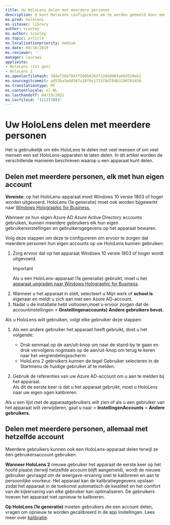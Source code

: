 ```yaml
---
title: Uw HoloLens delen met meerdere personen
description: U kunt HoloLens configureren om te worden gedeeld door meerdere Azure Active Directory-accounts of door meerdere gebruikers die één account gebruiken.
ms.prod: hololens
ms.sitesec: library
author: scooley
ms.author: scooley
ms.topic: article
ms.localizationpriority: medium
ms.date: 09/16/2019
ms.reviewer: ''
manager: laurawi
appliesto:
- HoloLens (1st gen)
- HoloLens 2
ms.openlocfilehash: 39de72bb704ff500b0262f2268d003a08d520eb2
ms.sourcegitcommit: ad53ba5edd567a18f0c172578d78db3190701650
ms.translationtype: MT
ms.contentlocale: nl-NL
ms.lasthandoff: 04/19/2021
ms.locfileid: "111377883"
---
```

# <a name="share-your-hololens-with-multiple-people"></a>Uw HoloLens delen met meerdere personen

Het is gebruikelijk om één HoloLens te delen met veel mensen of om veel mensen een set HoloLens-apparaten te laten delen.  In dit artikel worden de verschillende manieren beschreven waarop u een apparaat kunt delen.

## <a name="share-with-multiple-people-each-using-their-own-account"></a>Delen met meerdere personen, elk met hun eigen account

**Vereiste:** op het HoloLens-apparaat moet Windows 10 versie 1803 of hoger worden uitgevoerd.  HoloLens (1e generatie) moet ook worden bijgewerkt naar [Windows Holographic for Business.](hololens-upgrade-enterprise.md)

Wanneer ze hun eigen Azure AD Azure Active Directory accounts gebruiken, kunnen meerdere gebruikers elk hun eigen gebruikersinstellingen en gebruikersgegevens op het apparaat bewaren.

Volg deze stappen om deze te configureren om ervoor te zorgen dat meerdere personen hun eigen accounts op uw HoloLens kunnen gebruiken:

1. Zorg ervoor dat op het apparaat Windows 10 versie 1803 of hoger wordt uitgevoerd.
   > [!IMPORTANT]
   > Als u een HoloLens-apparaat (1e generatie) gebruikt, moet u het [apparaat upgraden naar Windows Holographic for Business](hololens1-upgrade-enterprise.md).
1. Wanneer u het apparaat in stelt, selecteert u Mijn werk of **school is** eigenaar en meldt u zich aan met een Azure AD-account.
1. Nadat u de installatie hebt voltooien,moet u ervoor zorgen dat de accountinstellingen  >  **(Instellingenaccounts)** **Andere gebruikers bevat.**

Als u HoloLens wilt gebruiken, volgt elke gebruiker deze stappen:

1. Als een andere gebruiker het apparaat heeft gebruikt, doet u het volgende:
   - Druk eenmaal op de aan/uit-knop om naar de stand-by te gaan en druk vervolgens nogmaals op de aan/uit-knop om terug te keren naar het vergrendelingsscherm
   - HoloLens 2 gebruikers kunnen de tegel Gebruiker selecteren in de Startmenu de huidige gebruiker af te melden.

1. Gebruik de referenties van uw Azure AD-account om u aan te melden bij het apparaat.  
    Als dit de eerste keer is dat u [](hololens-calibration.md) het apparaat gebruikt, moet u HoloLens naar uw eigen ogen kalibreren.

Als u een lijst met de apparaatgebruikers wilt zien of als u een gebruiker van het apparaat wilt verwijderen, gaat u naar  >  **InstellingenAccounts**  >  **Andere gebruikers.**

## <a name="share-with-multiple-people-all-using-the-same-account"></a>Delen met meerdere personen, allemaal met hetzelfde account

Meerdere gebruikers kunnen ook een HoloLens-apparaat delen terwijl ze één gebruikersaccount gebruiken.

**Wanneer HoloLens 2** nieuwe gebruiker het apparaat de eerste keer op het hoofd plaatst (terwijl hetzelfde account blijft aangemeld), wordt de nieuwe gebruiker gevraagd om de weergave-ervaring snel te kalibreren en aan te persoonlijke voorkeur. Het apparaat kan de kalibratiegegevens opslaan zodat het apparaat in de toekomst automatisch de kwaliteit en het comfort van de kijkervaring van elke gebruiker kan optimaliseren. De gebruikers hoeven het apparaat niet opnieuw te kalibreren.

**Op HoloLens (1e generatie)** moeten gebruikers die een account delen, vragen om opnieuw te worden gecalibreerd in de app Instellingen.  Lees meer over [kalibratie](hololens-calibration.md).
